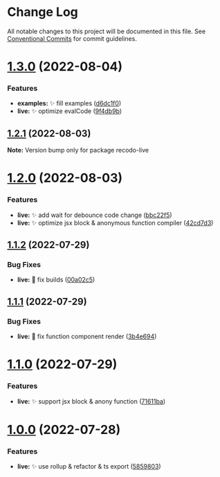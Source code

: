 # Change Log

All notable changes to this project will be documented in this file.
See [Conventional Commits](https://conventionalcommits.org) for commit guidelines.

# [1.3.0](https://github.com/ZxBing0066/recodo/compare/recodo-live@1.2.1...recodo-live@1.3.0) (2022-08-04)


### Features

* **examples:** ✨ fill examples ([d6dc1f0](https://github.com/ZxBing0066/recodo/commit/d6dc1f074740d95c02098cf654742b83aca1bc2e))
* **live:** ✨ optimize evalCode ([9f4db9b](https://github.com/ZxBing0066/recodo/commit/9f4db9bf67d9bfc4de9cb5265fff94bb4e5068b0))





## [1.2.1](https://github.com/ZxBing0066/recodo/compare/recodo-live@1.2.0...recodo-live@1.2.1) (2022-08-03)

**Note:** Version bump only for package recodo-live





# [1.2.0](https://github.com/ZxBing0066/recodo/compare/recodo-live@1.1.2...recodo-live@1.2.0) (2022-08-03)


### Features

* **live:** ✨ add wait for debounce code change ([bbc22f5](https://github.com/ZxBing0066/recodo/commit/bbc22f51b81b91cdfa114bad82ef68ba245ef28f))
* **live:** ✨ optimize jsx block & anonymous function compiler ([42cd7d3](https://github.com/ZxBing0066/recodo/commit/42cd7d3af6b032c311c8a00c83d7d66e764058dd))





## [1.1.2](https://github.com/ZxBing0066/recodo/compare/recodo-live@1.1.1...recodo-live@1.1.2) (2022-07-29)


### Bug Fixes

* **live:** 🐞 fix builds ([00a02c5](https://github.com/ZxBing0066/recodo/commit/00a02c5669fda6ac3b3cb3a91340b70441de22d3))





## [1.1.1](https://github.com/ZxBing0066/recodo/compare/recodo-live@1.1.0...recodo-live@1.1.1) (2022-07-29)


### Bug Fixes

* **live:** 🐞 fix function component render ([3b4e694](https://github.com/ZxBing0066/recodo/commit/3b4e69481dee8c029f9bd7fee822c0846e01e834))





# [1.1.0](https://github.com/ZxBing0066/recodo/compare/recodo-live@1.0.0...recodo-live@1.1.0) (2022-07-29)


### Features

* **live:** ✨ support jsx block & anony function ([71611ba](https://github.com/ZxBing0066/recodo/commit/71611ba9b61ce08433acb05b5ef3b9482d10467c))





# [1.0.0](https://github.com/ZxBing0066/recodo/compare/recodo-live@0.1.4...recodo-live@1.0.0) (2022-07-28)


### Features

* **live:** ✨ use rollup & refactor & ts export ([5859803](https://github.com/ZxBing0066/recodo/commit/5859803d68805a89522fcd9fb470b0ba2e1e10e7))
